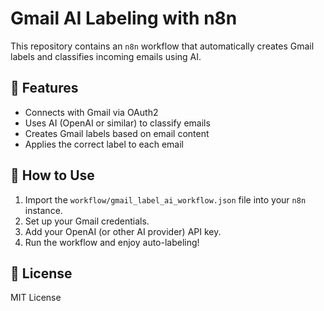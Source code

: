 # Gmail AI Labeling with n8n

This repository contains an `n8n` workflow that automatically creates Gmail labels and classifies incoming emails using AI.

## 🔧 Features

- Connects with Gmail via OAuth2
- Uses AI (OpenAI or similar) to classify emails
- Creates Gmail labels based on email content
- Applies the correct label to each email

## 🚀 How to Use

1. Import the `workflow/gmail_label_ai_workflow.json` file into your `n8n` instance.
2. Set up your Gmail credentials.
3. Add your OpenAI (or other AI provider) API key.
4. Run the workflow and enjoy auto-labeling!

## 📝 License

MIT License
